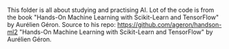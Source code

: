 This folder is all about studying and practising AI.
Lot of the code is from the book "Hands-On Machine Learning with Scikit-Learn and TensorFlow" by
Aurélien Géron. Source to his repo: https://github.com/ageron/handson-ml2 "Hands-On Machine Learning with Scikit-Learn and TensorFlow" by Aurélien Géron.
